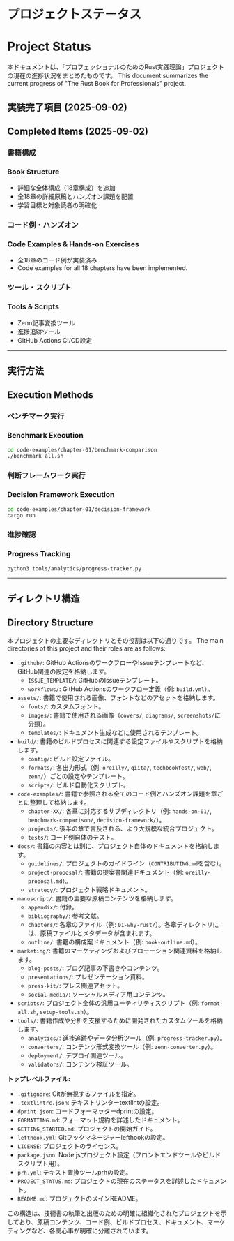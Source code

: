 # プロジェクトステータス
# Project Status

本ドキュメントは、「プロフェッショナルのためのRust実践理論」プロジェクトの現在の進捗状況をまとめたものです。
This document summarizes the current progress of "The Rust Book for Professionals" project.

## 実装完了項目 (2025-09-02)
## Completed Items (2025-09-02)

### 書籍構成
### Book Structure
- 詳細な全体構成（18章構成）を追加
- 全18章の詳細原稿とハンズオン課題を配置
- 学習目標と対象読者の明確化

### コード例・ハンズオン
### Code Examples & Hands-on Exercises
- 全18章のコード例が実装済み
- Code examples for all 18 chapters have been implemented.

### ツール・スクリプト
### Tools & Scripts
- Zenn記事変換ツール
- 進捗追跡ツール
- GitHub Actions CI/CD設定

---

## 実行方法
## Execution Methods

### ベンチマーク実行
### Benchmark Execution
```bash
cd code-examples/chapter-01/benchmark-comparison
./benchmark_all.sh
```

### 判断フレームワーク実行
### Decision Framework Execution
```bash
cd code-examples/chapter-01/decision-framework
cargo run
```

### 進捗確認
### Progress Tracking
```bash
python3 tools/analytics/progress-tracker.py .
```



---

## ディレクトリ構造
## Directory Structure

本プロジェクトの主要なディレクトリとその役割は以下の通りです。
The main directories of this project and their roles are as follows:

*   `.github/`: GitHub ActionsのワークフローやIssueテンプレートなど、GitHub関連の設定を格納します。
    *   `ISSUE_TEMPLATE/`: GitHubのIssueテンプレート。
    *   `workflows/`: GitHub Actionsのワークフロー定義（例: `build.yml`）。
*   `assets/`: 書籍で使用される画像、フォントなどのアセットを格納します。
    *   `fonts/`: カスタムフォント。
    *   `images/`: 書籍で使用される画像（`covers/`, `diagrams/`, `screenshots/`に分類）。
    *   `templates/`: ドキュメント生成などに使用されるテンプレート。
*   `build/`: 書籍のビルドプロセスに関連する設定ファイルやスクリプトを格納します。
    *   `config/`: ビルド設定ファイル。
    *   `formats/`: 各出力形式（例: `oreilly/`, `qiita/`, `techbookfest/`, `web/`, `zenn/`）ごとの設定やテンプレート。
    *   `scripts/`: ビルド自動化スクリプト。
*   `code-examples/`: 書籍で参照される全てのコード例とハンズオン課題を章ごとに整理して格納します。
    *   `chapter-XX/`: 各章に対応するサブディレクトリ（例: `hands-on-01/`, `benchmark-comparison/`, `decision-framework/`）。
    *   `projects/`: 後半の章で言及される、より大規模な統合プロジェクト。
    *   `tests/`: コード例自体のテスト。
*   `docs/`: 書籍の内容とは別に、プロジェクト自体のドキュメントを格納します。
    *   `guidelines/`: プロジェクトのガイドライン（`CONTRIBUTING.md`を含む）。
    *   `project-proposal/`: 書籍の提案書関連ドキュメント（例: `oreilly-proposal.md`）。
    *   `strategy/`: プロジェクト戦略ドキュメント。
*   `manuscript/`: 書籍の主要な原稿コンテンツを格納します。
    *   `appendix/`: 付録。
    *   `bibliography/`: 参考文献。
    *   `chapters/`: 各章のファイル（例: `01-why-rust/`）。各章ディレクトリには、原稿ファイルとメタデータが含まれます。
    *   `outline/`: 書籍の構成案ドキュメント（例: `book-outline.md`）。
*   `marketing/`: 書籍のマーケティングおよびプロモーション関連資料を格納します。
    *   `blog-posts/`: ブログ記事の下書きやコンテンツ。
    *   `presentations/`: プレゼンテーション資料。
    *   `press-kit/`: プレス関連アセット。
    *   `social-media/`: ソーシャルメディア用コンテンツ。
*   `scripts/`: プロジェクト全体の汎用ユーティリティスクリプト（例: `format-all.sh`, `setup-tools.sh`）。
*   `tools/`: 書籍作成や分析を支援するために開発されたカスタムツールを格納します。
    *   `analytics/`: 進捗追跡やデータ分析ツール（例: `progress-tracker.py`）。
    *   `converters/`: コンテンツ形式変換ツール（例: `zenn-converter.py`）。
    *   `deployment/`: デプロイ関連ツール。
    *   `validators/`: コンテンツ検証ツール。

**トップレベルファイル:**

*   `.gitignore`: Gitが無視するファイルを指定。
*   `.textlintrc.json`: テキストリンターtextlintの設定。
*   `dprint.json`: コードフォーマッターdprintの設定。
*   `FORMATTING.md`: フォーマット規約を詳述したドキュメント。
*   `GETTING_STARTED.md`: プロジェクトの開始ガイド。
*   `lefthook.yml`: Gitフックマネージャーlefthookの設定。
*   `LICENSE`: プロジェクトのライセンス。
*   `package.json`: Node.jsプロジェクト設定（フロントエンドツールやビルドスクリプト用）。
*   `prh.yml`: テキスト置換ツールprhの設定。
*   `PROJECT_STATUS.md`: プロジェクトの現在のステータスを詳述したドキュメント。
*   `README.md`: プロジェクトのメインREADME。

この構造は、技術書の執筆と出版のための明確に組織化されたプロジェクトを示しており、原稿コンテンツ、コード例、ビルドプロセス、ドキュメント、マーケティングなど、各関心事が明確に分離されています。